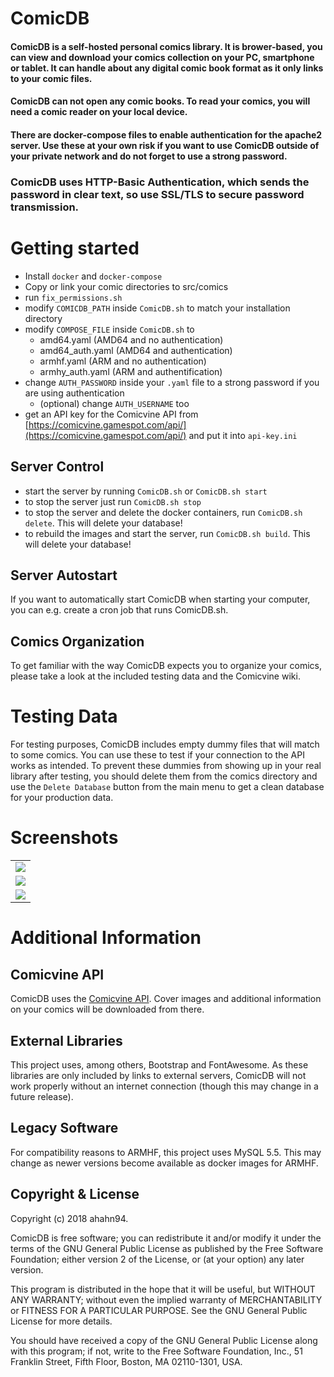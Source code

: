 # ComicDB
#### ComicDB is a self-hosted personal comics library. It is brower-based, you can view and download your comics collection on your PC, smartphone or tablet. It can handle about any digital comic book format as it only links to your comic files.

#### ComicDB can not open any comic books. To read your comics, you will need a comic reader on your local device. 

#### There are docker-compose files to enable authentication for the apache2 server. Use these at your own risk if you want to use ComicDB outside of your private network and do not forget to use a strong password.
### ComicDB uses HTTP-Basic Authentication, which sends the password in clear text, so use SSL/TLS to secure password transmission.

# Getting started
- Install `docker` and `docker-compose`
- Copy or link your comic directories to src/comics
- run `fix_permissions.sh`
- modify `COMICDB_PATH` inside `ComicDB.sh` to match your installation directory 
- modify `COMPOSE_FILE` inside `ComicDB.sh` to
    - amd64.yaml (AMD64 and no authentication)
    - amd64_auth.yaml (AMD64 and authentication)
    - armhf.yaml (ARM and no authentication)
    - armhy_auth.yaml (ARM and authentification)
- change `AUTH_PASSWORD` inside your `.yaml` file to a strong password if you are using authentication
    - (optional) change `AUTH_USERNAME` too
- get an API key for the Comicvine API from [https://comicvine.gamespot.com/api/](https://comicvine.gamespot.com/api/) and put it into `api-key.ini`

## Server Control
- start the server by running `ComicDB.sh` or `ComicDB.sh start`
- to stop the server just run `ComicDB.sh stop`
- to stop the server and delete the docker containers, run `ComicDB.sh delete`. This will delete your database!
- to rebuild the images and start the server, run `ComicDB.sh build`. This will delete your database!

## Server Autostart
If you want to automatically start ComicDB when starting your computer, you can e.g. create a cron job that runs ComicDB.sh.

## Comics Organization
To get familiar with the way ComicDB expects you to organize your comics, please take a look at the included testing 
data and the Comicvine wiki.

# Testing Data
For testing purposes, ComicDB includes empty dummy files that will match to some comics.
You can use these to test if your connection to the API works as intended.
To prevent these dummies from showing up in your real library after testing, you should delete them 
from the comics directory and use the `Delete Database` button from the main menu to get a clean database for 
your production data. 

# Screenshots

<table>
<tr>
<td>
<img src="https://blog.ahahn94.de/wp-content/uploads/2018/10/comicdb_first_start.png"></td>
</tr>
<tr>
<td><img src="https://blog.ahahn94.de/wp-content/uploads/2018/10/comicdb_library.png"></td>
</tr>
<tr>
<td><img src="https://blog.ahahn94.de/wp-content/uploads/2018/10/comicdb_volume.png"></td>
</tr>
</table>

# Additional Information

## Comicvine API
ComicDB uses the [Comicvine API](https://comicvine.gamespot.com/api/).
Cover images and additional information on your comics will be downloaded from there.

## External Libraries
This project uses, among others, Bootstrap and FontAwesome.
As these libraries are only included by links to external servers, ComicDB will not work properly without an internet connection
(though this may change in a future release).

## Legacy Software
For compatibility reasons to ARMHF, this project uses MySQL 5.5.
This may change as newer versions become available as docker images for ARMHF.

## Copyright & License
Copyright (c) 2018 ahahn94.

ComicDB is free software; you can redistribute it and/or
modify it under the terms of the GNU General Public License
as published by the Free Software Foundation; either version 2
of the License, or (at your option) any later version.

This program is distributed in the hope that it will be useful,
but WITHOUT ANY WARRANTY; without even the implied warranty of
MERCHANTABILITY or FITNESS FOR A PARTICULAR PURPOSE.  See the
GNU General Public License for more details.

You should have received a copy of the GNU General Public License
along with this program; if not, write to the Free Software
Foundation, Inc., 51 Franklin Street, Fifth Floor, Boston, MA  02110-1301, USA.